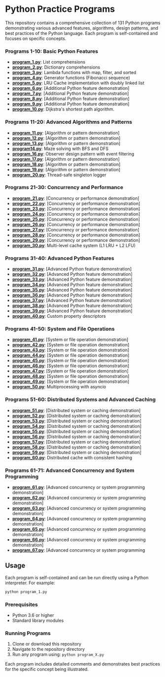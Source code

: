 # Python Practice Programs

This repository contains a comprehensive collection of 131 Python programs demonstrating various advanced features, algorithms, design patterns, and best practices of the Python language. Each program is self-contained and focuses on specific concepts.

### Programs 1-10: Basic Python Features
*   **[program_1.py](program_1.py)**: List comprehensions
*   **[program_2.py](program_2.py)**: Dictionary comprehensions
*   **[program_3.py](program_3.py)**: Lambda functions with map, filter, and sorted
*   **[program_4.py](program_4.py)**: Generator functions (Fibonacci sequence)
*   **[program_5.py](program_5.py)**: LRU Cache implementation with doubly linked list
*   **[program_6.py](program_6.py)**: [Additional Python feature demonstration]
*   **[program_7.py](program_7.py)**: [Additional Python feature demonstration]
*   **[program_8.py](program_8.py)**: [Additional Python feature demonstration]
*   **[program_9.py](program_9.py)**: [Additional Python feature demonstration]
*   **[program_10.py](program_10.py)**: Dijkstra's shortest path algorithm.

### Programs 11-20: Advanced Algorithms and Patterns
*   **[program_11.py](program_11.py)**: [Algorithm or pattern demonstration]
*   **[program_12.py](program_12.py)**: [Algorithm or pattern demonstration]
*   **[program_13.py](program_13.py)**: [Algorithm or pattern demonstration]
*   **[program14.py](program14.py)**: Maze solving with BFS and DFS
*   **[program_16.py](program_16.py)**: Observer design pattern with event filtering
*   **[program_17.py](program_17.py)**: [Algorithm or pattern demonstration]
*   **[program_18.py](program_18.py)**: [Algorithm or pattern demonstration]
*   **[program_19.py](program_19.py)**: [Algorithm or pattern demonstration]
*   **[program_20.py](program_20.py)**: Thread-safe singleton logger

### Programs 21-30: Concurrency and Performance
*   **[program_21.py](program_21.py)**: [Concurrency or performance demonstration]
*   **[program_22.py](program_22.py)**: [Concurrency or performance demonstration]
*   **[program_23.py](program_23.py)**: [Concurrency or performance demonstration]
*   **[program_24.py](program_24.py)**: [Concurrency or performance demonstration]
*   **[program_25.py](program_25.py)**: [Concurrency or performance demonstration]
*   **[program_26.py](program_26.py)**: [Concurrency or performance demonstration]
*   **[program_27.py](program_27.py)**: [Concurrency or performance demonstration]
*   **[program_28.py](program_28.py)**: [Concurrency or performance demonstration]
*   **[program_29.py](program_29.py)**: [Concurrency or performance demonstration]
*   **[program_30.py](program_30.py)**: Multi-level cache system (L1 LRU + L2 LFU)

### Programs 31-40: Advanced Python Features
*   **[program_31.py](program_31.py)**: [Advanced Python feature demonstration]
*   **[program_32.py](program_32.py)**: [Advanced Python feature demonstration]
*   **[program_33.py](program_33.py)**: [Advanced Python feature demonstration]
*   **[program_34.py](program_34.py)**: [Advanced Python feature demonstration]
*   **[program_35.py](program_35.py)**: [Advanced Python feature demonstration]
*   **[program_36.py](program_36.py)**: [Advanced Python feature demonstration]
*   **[program_37.py](program_37.py)**: [Advanced Python feature demonstration]
*   **[program_38.py](program_38.py)**: [Advanced Python feature demonstration]
*   **[program_39.py](program_39.py)**: [Advanced Python feature demonstration]
*   **[program_40.py](program_40.py)**: Custom property descriptors

### Programs 41-50: System and File Operations
*   **[program_41.py](program_41.py)**: [System or file operation demonstration]
*   **[program_42.py](program_42.py)**: [System or file operation demonstration]
*   **[program_43.py](program_43.py)**: [System or file operation demonstration]
*   **[program_44.py](program_44.py)**: [System or file operation demonstration]
*   **[program_45.py](program_45.py)**: [System or file operation demonstration]
*   **[program_46.py](program_46.py)**: [System or file operation demonstration]
*   **[program_47.py](program_47.py)**: [System or file operation demonstration]
*   **[program_48.py](program_48.py)**: [System or file operation demonstration]
*   **[program_49.py](program_49.py)**: [System or file operation demonstration]
*   **[program_50.py](program_50.py)**: Multiprocessing with asyncio

### Programs 51-60: Distributed Systems and Advanced Caching
*   **[program_51.py](program_51.py)**: [Distributed system or caching demonstration]
*   **[program_52.py](program_52.py)**: [Distributed system or caching demonstration]
*   **[program_53.py](program_53.py)**: [Distributed system or caching demonstration]
*   **[program_54.py](program_54.py)**: [Distributed system or caching demonstration]
*   **[program_55.py](program_55.py)**: [Distributed system or caching demonstration]
*   **[program_56.py](program_56.py)**: [Distributed system or caching demonstration]
*   **[program_57.py](program_57.py)**: [Distributed system or caching demonstration]
*   **[program_58.py](program_58.py)**: [Distributed system or caching demonstration]
*   **[program_59.py](program_59.py)**: [Distributed system or caching demonstration]
*   **[program_60.py](program_60.py)**: Distributed cache with consistent hashing

### Programs 61-71: Advanced Concurrency and System Programming
*   **[program_61.py](program_61.py)**: [Advanced concurrency or system programming demonstration]
*   **[program_62.py](program_62.py)**: [Advanced concurrency or system programming demonstration]
*   **[program_63.py](program_63.py)**: [Advanced concurrency or system programming demonstration]
*   **[program_64.py](program_64.py)**: [Advanced concurrency or system programming demonstration]
*   **[program_65.py](program_65.py)**: [Advanced concurrency or system programming demonstration]
*   **[program_66.py](program_66.py)**: [Advanced concurrency or system programming demonstration]
*   **[program_67.py](program_67.py)**: [Advanced concurrency or system programming 

## Usage

Each program is self-contained and can be run directly using a Python interpreter. For example:

```bash
python program_1.py
```

### Prerequisites

- Python 3.6 or higher
- Standard library modules 

### Running Programs

1. Clone or download this repository
2. Navigate to the repository directory
3. Run any program using: `python program_X.py`

Each program includes detailed comments and demonstrates best practices for the specific concept being illustrated.
